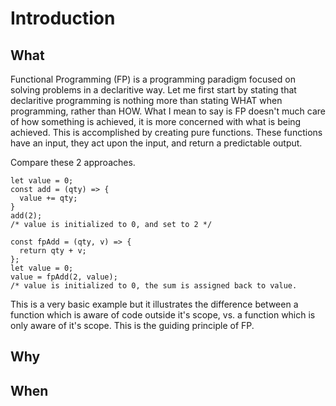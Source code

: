# Introduction

## What
Functional Programming (FP) is a programming paradigm focused on solving problems in a declaritive way. Let me first start by stating that declaritive programming is nothing more than stating WHAT when programming, rather than HOW. What I mean to say  is FP doesn't much care of how something is achieved, it is more concerned with what is being achieved. This is accomplished by creating pure functions. These functions have an input, they act upon the input, and return a predictable output.

Compare these 2 approaches.

```
let value = 0;
const add = (qty) => { 
  value += qty;
}
add(2);
/* value is initialized to 0, and set to 2 */

const fpAdd = (qty, v) => {
  return qty + v;
};
let value = 0;
value = fpAdd(2, value);
/* value is initialized to 0, the sum is assigned back to value.
```

This is a very basic example but it illustrates the difference between a function which is aware of code outside it's scope, vs. a function which is only aware of it's scope. This is the guiding principle of FP.

## Why

## When
